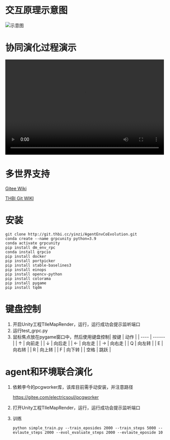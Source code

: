 # 交互原理示意图

![示意图](https://cloud.tsinghua.edu.cn/f/718a8682c063447e979b/?dl=1)

# 协同演化过程演示

<video src="https://cloud.tsinghua.edu.cn/f/0319ceed3f214085ba1f/?dl=1" controls="controls" width="500" height="300"></video>

# 多世界支持

[Gitee Wiki](https://gitee.com/aod321/AgentEnvCoEvolution/wikis/%E5%A4%9A%E4%B8%96%E7%95%8C%E6%94%AF%E6%8C%81)

[THBI Git WIKI](http://git.thbi.cc/yinzi/AgentEnvCoEvolution/wiki/%E5%A4%9A%E4%B8%96%E7%95%8C%E6%94%AF%E6%8C%81)

# 安装

```shell
git clone http://git.thbi.cc/yinzi/AgentEnvCoEvolution.git
conda create --name grpcunity python=3.9
conda activate grpcunity
pip install dm_env_rpc
conda install grpcio
pip install docker
pip install portpicker
pip install stable-baselines3
pip install einops
pip install opencv-python
pip install colorama
pip install pygame
pip install tqdm
```

# 键盘控制

1. 开启Unity工程TIleMapRender，运行，运行成功会提示监听端口
2. 运行test_grpc.py
3. 鼠标焦点放在pygame窗口中，然后使用键盘控制| 按键 | 动作   |
   | ---- | ------ |
   | ↑   | 向前走 |
   | ↓   | 向后走 |
   | ←   | 向左走 |
   | →   | 向右走 |
   | Q    | 向左转 |
   | E    | 向右转 |
   | R    | 向上转 |
   | F    | 向下转 |
   | 空格 | 跳跃   |

# agent和环境联合演化

1. 依赖李今的pcgworker库，该库目前需手动安装，并注意路径

   https://gitee.com/electricsoul/pcgworker
2. 打开Unity工程TIleMapRender，运行，运行成功会提示监听端口
3. 训练

   ```shell
   python simple_train.py --train_eposides 2000 --train_steps 5000 --evlaute_steps 2000 --evol_evaluate_steps 2000 --evlaute_eposide 10
   ```
